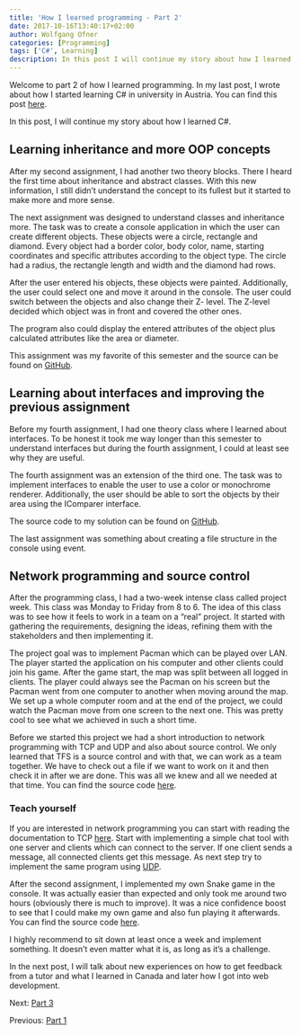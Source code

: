 ```yaml
---
title: 'How I learned programming - Part 2'
date: 2017-10-16T13:40:17+02:00
author: Wolfgang Ofner
categories: [Programming]
tags: ['C#', Learning]
description: In this post I will continue my story about how I learned programming C# in university. I will present my assignment and talk about learning more about OOP.
---
```

Welcome to part 2 of how I learned programming. In my last post, I wrote about how I started learning C# in university in Austria. You can find this post <a href="/how-i-learned-programming/" target="_blank" rel="noopener">here</a>.

In this post, I will continue my story about how I learned C#.

## Learning inheritance and more OOP concepts

After my second assignment, I had another two theory blocks. There I heard the first time about inheritance and abstract classes. With this new information, I still didn’t understand the concept to its fullest but it started to make more and more sense.

The next assignment was designed to understand classes and inheritance more. The task was to create a console application in which the user can create different objects. These objects were a circle, rectangle and diamond. Every object had a border color, body color, name, starting coordinates and specific attributes according to the object type. The circle had a radius, the rectangle length and width and the diamond had rows.

After the user entered his objects, these objects were painted. Additionally, the user could select one and move it around in the console. The user could switch between the objects and also change their Z- level. The Z-level decided which object was in front and covered the other ones.

The program also could display the entered attributes of the object plus calculated attributes like the area or diameter.

This assignment was my favorite of this semester and the source can be found on <a href="https://github.com/WolfgangOfner/Uni-GeometricObjects" target="_blank" rel="noopener">GitHub</a>.

## Learning about interfaces and improving the previous assignment

Before my fourth assignment, I had one theory class where I learned about interfaces. To be honest it took me way longer than this semester to understand interfaces but during the fourth assignment, I could at least see why they are useful.

The fourth assignment was an extension of the third one. The task was to implement interfaces to enable the user to use a color or monochrome renderer. Additionally, the user should be able to sort the objects by their area using the IComparer interface.

The source code to my solution can be found on <a href="https://github.com/WolfgangOfner/Uni-GeometricObjectsMonochrom" target="_blank" rel="noopener">GitHub</a>.

The last assignment was something about creating a file structure in the console using event.

## Network programming and source control

After the programming class, I had a two-week intense class called project week. This class was Monday to Friday from 8 to 6. The idea of this class was to see how it feels to work in a team on a “real” project. It started with gathering the requirements, designing the ideas, refining them with the stakeholders and then implementing it.

The project goal was to implement Pacman which can be played over LAN. The player started the application on his computer and other clients could join his game. After the game start, the map was split between all logged in clients. The player could always see the Pacman on his screen but the Pacman went from one computer to another when moving around the map. We set up a whole computer room and at the end of the project, we could watch the Pacman move from one screen to the next one. This was pretty cool to see what we achieved in such a short time.

Before we started this project we had a short introduction to network programming with TCP and UDP and also about source control. We only learned that TFS is a source control and with that, we can work as a team together. We have to check out a file if we want to work on it and then check it in after we are done. This was all we knew and all we needed at that time. You can find the source code <a href="https://github.com/WolfgangOfner/Uni-Pacman" target="_blank" rel="noopener">here</a>.

### Teach yourself

If you are interested in network programming you can start with reading the documentation to TCP <a href="https://msdn.microsoft.com/en-us/library/system.net.sockets.tcpclient(v=vs.110).aspx" target="_blank" rel="noopener">here</a>. Start with implementing a simple chat tool with one server and clients which can connect to the server. If one client sends a message, all connected clients get this message. As next step try to implement the same program using <a href="https://msdn.microsoft.com/en-us/library/system.net.sockets.udpclient(v=vs.110).aspx" target="_blank" rel="noopener">UDP</a>.

After the second assignment, I implemented my own Snake game in the console. It was actually easier than expected and only took me around two hours (obviously there is much to improve). It was a nice confidence boost to see that I could make my own game and also fun playing it afterwards. You can find the source code [here](https://github.com/WolfgangOfner/Snake).

I highly recommend to sit down at least once a week and implement something. It doesn&#8217;t even matter what it is, as long as it&#8217;s a challenge.

In the next post, I will talk about new experiences on how to get feedback from a tutor and what I learned in Canada and later how I got into web development.

Next: <a href="/how-i-learned-programming-part-3/" target="_blank" rel="noopener">Part 3</a>

Previous: <a href="/how-i-learned-programming/" target="_blank" rel="noopener">Part 1</a>